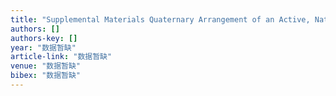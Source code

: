 ```yaml
---
title: "Supplemental Materials Quaternary Arrangement of an Active, Native Group II Intron Ribonucleoprotein Complex revealed by Small-angle X-ray Scattering"
authors: []
authors-key: []
year: "数据暂缺"
article-link: "数据暂缺"
venue: "数据暂缺"
bibex: "数据暂缺"
---
```


